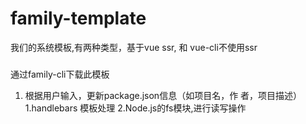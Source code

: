 # family-template
我们的系统模板,有两种类型，基于vue ssr, 和 vue-cli不使用ssr

###
通过family-cli下载此模板

1. 根据用户输入，更新package.json信息（如项目名，作 者，项目描述）
 1.handlebars 模板处理
 2.Node.js的fs模块,进行读写操作